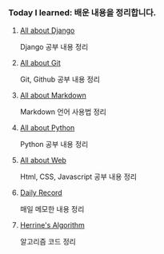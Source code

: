 ### Today I learned: 배운 내용을 정리합니다.



1. [All about Django](https://github.com/HerrineKim/TIL/tree/master/All%20about%20Django)

   Django 공부 내용 정리

2. [All about Git](https://github.com/HerrineKim/TIL/tree/master/All%20about%20Git)

   Git, Github 공부 내용 정리

3. [All about Markdown](https://github.com/HerrineKim/TIL/tree/master/All%20about%20Markdown)

   Markdown 언어 사용법 정리

4. [All about Python](https://github.com/HerrineKim/TIL/tree/master/All%20about%20Python)

   Python 공부 내용 정리

5. [All about Web](/https://github.com/HerrineKim/TIL/tree/master/All%20about%20Web)

   Html, CSS, Javascript 공부 내용 정리

6. [Daily Record](https://github.com/HerrineKim/TIL/tree/master/Daily%20Record)

   매일 메모한 내용 정리

7. [Herrine's Algorithm](https://github.com/HerrineKim/TIL/tree/master/Herrine's%20Algorithm)

   알고리즘 코드 정리
